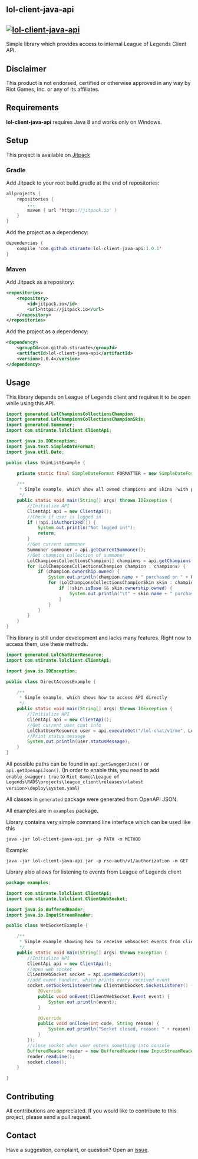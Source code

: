 lol-client-java-api
----------
[![lol-client-java-api](https://jitpack.io/v/stirante/lol-client-java-api.svg)](https://jitpack.io/#stirante/lol-client-java-api)
----------

Simple library which provides access to internal League of Legends Client API.

## Disclaimer
This product is not endorsed, certified or otherwise approved in any way by Riot Games, Inc. or any of its affiliates.

## Requirements

**lol-client-java-api** requires Java 8 and works only on Windows.

## Setup

This project is available on [Jitpack](https://jitpack.io/#stirante/lol-client-java-api/1.0.3)

### Gradle

Add Jitpack to your root build.gradle at the end of repositories:

```java
allprojects {
	repositories {
		...
		maven { url 'https://jitpack.io' }
	}
}
```

Add the project as a dependency:

```java
dependencies {
	compile 'com.github.stirante:lol-client-java-api:1.0.1'
}
```

### Maven

Add Jitpack as a repository:

```xml
<repositories>
	<repository>
	    <id>jitpack.io</id>
	    <url>https://jitpack.io</url>
	</repository>
</repositories>
```

Add the project as a dependency:

```xml
<dependency>
    <groupId>com.github.stirante</groupId>
    <artifactId>lol-client-java-api</artifactId>
    <version>1.0.4</version>
</dependency>
```

## Usage

This library depends on League of Legends client and requires it to be open while using this API.

```java
import generated.LolChampionsCollectionsChampion;
import generated.LolChampionsCollectionsChampionSkin;
import generated.Summoner;
import com.stirante.lolclient.ClientApi;

import java.io.IOException;
import java.text.SimpleDateFormat;
import java.util.Date;

public class SkinListExample {

    private static final SimpleDateFormat FORMATTER = new SimpleDateFormat("dd-MM-yyyy");

    /**
     * Simple example, which show all owned champions and skins (with purchase date)
     */
    public static void main(String[] args) throws IOException {
        //Initialize API
        ClientApi api = new ClientApi();
        //Check if user is logged in
        if (!api.isAuthorized()) {
            System.out.println("Not logged in!");
            return;
        }
        //Get current summoner
        Summoner summoner = api.getCurrentSummoner();
        //Get champion collection of summoner
        LolChampionsCollectionsChampion[] champions = api.getChampions(summoner.summonerId);
        for (LolChampionsCollectionsChampion champion : champions) {
            if (champion.ownership.owned) {
                System.out.println(champion.name + " purchased on " + FORMATTER.format(new Date(champion.ownership.rental.purchaseDate)));
                for (LolChampionsCollectionsChampionSkin skin : champion.skins) {
                    if (!skin.isBase && skin.ownership.owned) {
                        System.out.println("\t" + skin.name + " purchased on " + FORMATTER.format(new Date(skin.ownership.rental.purchaseDate)));
                    }
                }
            }
        }
    }
}
```

This library is still under development and lacks many features. Right now to access them, use these methods.

```java
import generated.LolChatUserResource;
import com.stirante.lolclient.ClientApi;

import java.io.IOException;

public class DirectAccessExample {

    /**
     * Simple example, which shows how to access API directly
     */
    public static void main(String[] args) throws IOException {
        //Initialize API
        ClientApi api = new ClientApi();
        //Get current user chat info
        LolChatUserResource user = api.executeGet("/lol-chat/v1/me", LolChatUserResource.class);
        //Print status message
        System.out.println(user.statusMessage);
    }
}

```

All possible paths can be found in ```api.getSwaggerJson()``` or ```api.getOpenapiJson()```. (In order to enable this, you need to add ```enable_swagger: true``` to ```Riot Games\League of Legends\RADS\projects\league_client\releases\<latest version>\deploy\system.yaml```)

All classes in ```generated``` package were generated from OpenAPI JSON.

All examples are in ```examples``` package.

Library contains very simple command line interface which can be used like this
```
java -jar lol-client-java-api.jar -p PATH -m METHOD
```
Example:
```
java -jar lol-client-java-api.jar -p rso-auth/v1/authorization -m GET
```

Library also allows for listening to events from League of Legends client
```java
package examples;

import com.stirante.lolclient.ClientApi;
import com.stirante.lolclient.ClientWebSocket;

import java.io.BufferedReader;
import java.io.InputStreamReader;

public class WebSocketExample {

    /**
     * Simple example showing how to receive websocket events from client
     */
    public static void main(String[] args) throws Exception {
        //Initialize API
        ClientApi api = new ClientApi();
        //open web socket
        ClientWebSocket socket = api.openWebSocket();
        //add event handler, which prints every received event
        socket.setSocketListener(new ClientWebSocket.SocketListener() {
            @Override
            public void onEvent(ClientWebSocket.Event event) {
                System.out.println(event);
            }

            @Override
            public void onClose(int code, String reason) {
                System.out.println("Socket closed, reason: " + reason);
            }
        });
        //close socket when user enters something into console
        BufferedReader reader = new BufferedReader(new InputStreamReader(System.in));
        reader.readLine();
        socket.close();
    }

}
```

## Contributing
All contributions are appreciated.
If you would like to contribute to this project, please send a pull request.

## Contact
Have a suggestion, complaint, or question? Open an [issue](https://github.com/stirante/lol-client-java-api/issues).